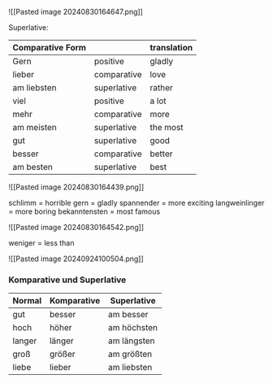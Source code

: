 ![[Pasted image 20240830164647.png]]


Superlative:

| Comparative Form |             | translation |
| ---------------- | ----------- | ----------- |
| Gern             | positive    | gladly      |
| lieber           | comparative | love        |
| am liebsten      | superlative | rather      |
| viel             | positive    | a lot       |
| mehr             | comparative | more        |
| am meisten       | superlative | the most    |
| gut              | superlative | good        |
| besser           | comparative | better      |
| am besten        | superlative | best        |
![[Pasted image 20240830164439.png]]

schlimm = horrible
gern = gladly
spannender = more exciting 
langweinlinger = more boring 
bekanntensten = most famous

![[Pasted image 20240830164542.png]]

weniger = less than 

![[Pasted image 20240924100504.png]]

### Komparative und Superlative 


| Normal | Komparative | Superlative |
| ------ | ----------- | ----------- |
| gut    | besser      | am besser   |
| hoch   | höher       | am höchsten |
| langer | länger      | am längsten |
| groß   | größer      | am größten  |
| liebe  | lieber      | am liebsten |
